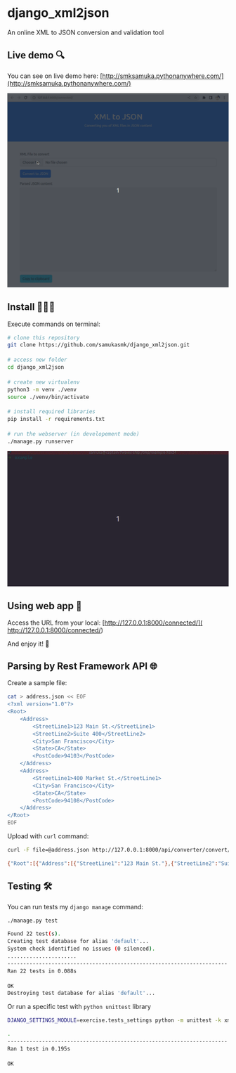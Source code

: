 # django_xml2json
An online XML to JSON conversion and validation tool

## Live demo 🔍

You can see on live demo here: [http://smksamuka.pythonanywhere.com/](http://smksamuka.pythonanywhere.com/)

![.docs/django_xml2json-use.gif](.docs/django_xml2json-use.gif ) 

## Install 🧑🏽‍💻
Execute commands on terminal:
```sh
# clone this repository
git clone https://github.com/samukasmk/django_xml2json.git

# access new folder
cd django_xml2json

# create new virtualenv
python3 -m venv ./venv
source ./venv/bin/activate

# install required libraries
pip install -r requirements.txt

# run the webserver (in developement mode)
./manage.py runserver
```

![.docs/django_xml2json-install.gif](.docs/django_xml2json-install.gif)

## Using web app 📃
Access the URL from your local: [http://127.0.0.1:8000/connected/]( http://127.0.0.1:8000/connected/)

And enjoy it! 🎉

## Parsing by Rest Framework API 🌐

Create a sample file:
```sh
cat > address.json << EOF
<?xml version="1.0"?>
<Root>
    <Address>
        <StreetLine1>123 Main St.</StreetLine1>
        <StreetLine2>Suite 400</StreetLine2>
        <City>San Francisco</City>
        <State>CA</State>
        <PostCode>94103</PostCode>
    </Address>
    <Address>
        <StreetLine1>400 Market St.</StreetLine1>
        <City>San Francisco</City>
        <State>CA</State>
        <PostCode>94108</PostCode>
    </Address>
</Root>
EOF
```

Upload with `curl` command:
```sh
curl -F file=@address.json http://127.0.0.1:8000/api/converter/convert/       
```

```sh
{"Root":[{"Address":[{"StreetLine1":"123 Main St."},{"StreetLine2":"Suite 400"},{"City":"San Francisco"},{"State":"CA"},{"PostCode":"94103"}]},{"Address":[{"StreetLine1":"400 Market St."},{"City":"San Francisco"},{"State":"CA"},{"PostCode":"94108"}]}]}
```


## Testing 🛠️
You can run tests my `django manage` command:

```sh
./manage.py test
```

```sh
Found 22 test(s).
Creating test database for alias 'default'...
System check identified no issues (0 silenced).
......................
----------------------------------------------------------------------
Ran 22 tests in 0.088s

OK
Destroying test database for alias 'default'...
```

Or run a specific test with `python unittest` library
```sh
DJANGO_SETTINGS_MODULE=exercise.tests_settings python -m unittest -k xml_converter.tests.XMLConversionTestCase.test_connected_convert_addresses
```

```sh
.
----------------------------------------------------------------------
Ran 1 test in 0.195s

OK
```